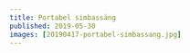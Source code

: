 ```yaml
---
title: Portabel simbassäng
published: 2019-05-30
images: [20190417-portabel-simbassang.jpg]
---
```

